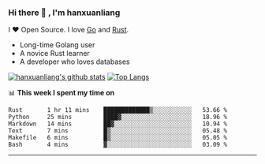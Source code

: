 ### Hi there 👋 , I'm hanxuanliang

<!--
**hanxuanliang/hanxuanliang** is a ✨ _special_ ✨ repository because its `README.md` (this file) appears on your GitHub profile.

Here are some ideas to get you started:

- 🔭 I’m currently working on ...
- 🌱 I’m currently learning ...
- 👯 I’m looking to collaborate on ...
- 🤔 I’m looking for help with ...
- 💬 Ask me about ...
- 📫 How to reach me: ...
- 😄 Pronouns: ...
- ⚡ Fun fact: ...
-->
I ❤ Open Source. I love [Go](https://golang.org) and [Rust](https://www.rust-lang.org/zh-CN/).

* Long-time Golang user
* A novice Rust learner
* A developer who loves databases

[![hanxuanliang's github stats](https://github-readme-stats.vercel.app/api/top-langs/?username=hanxuanliang&hide=html)](https://github.com/anuraghazra/github-readme-stats)
[![Top Langs](https://github-readme-stats.vercel.app/api?username=hanxuanliang&show_icons=true&count_private=true&line_height=40)](https://github.com/anuraghazra/github-readme-stats)

📊 **This week I spent my time on**
<!--START_SECTION:waka-->

```text
Rust       1 hr 11 mins    █████████████▒░░░░░░░░░░░   53.66 %
Python     25 mins         ████▓░░░░░░░░░░░░░░░░░░░░   18.96 %
Markdown   14 mins         ██▓░░░░░░░░░░░░░░░░░░░░░░   10.94 %
Text       7 mins          █▒░░░░░░░░░░░░░░░░░░░░░░░   05.48 %
Makefile   6 mins          █▒░░░░░░░░░░░░░░░░░░░░░░░   05.05 %
Bash       4 mins          ▓░░░░░░░░░░░░░░░░░░░░░░░░   03.09 %
```

<!--END_SECTION:waka-->

***
